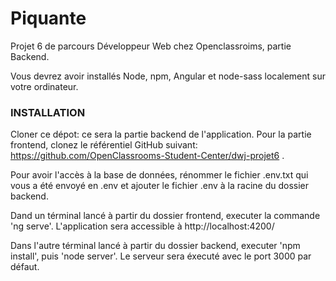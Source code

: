 # Piquante #

Projet 6 de parcours Développeur Web chez Openclassroims, partie Backend. 

Vous devrez avoir installés Node, npm, Angular et node-sass localement sur votre ordinateur.

### INSTALLATION ###

Cloner ce dépot: ce sera la partie backend de l'application. 
Pour la partie frontend, clonez le référentiel GitHub suivant: https://github.com/OpenClassrooms-Student-Center/dwj-projet6 .

Pour avoir l'accès à la base de données, rénommer le fichier .env.txt qui vous a été envoyé en .env et ajouter le fichier .env à la racine du dossier backend.

Dand un términal lancé à partir du dossier frontend, executer la commande 'ng serve'. 
L'application sera accessible à http://localhost:4200/

Dans l'autre términal lancé à partir du dossier backend, executer 'npm install', puis 'node server'. 
Le serveur sera éxecuté avec le port 3000 par défaut.
